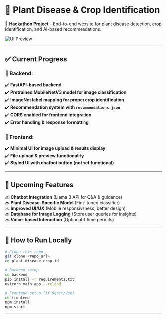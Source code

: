 # 🌿 Plant Disease & Crop Identification

🚀 **Hackathon Project** - End-to-end website for plant disease detection, crop identification, and AI-based recommendations.

![UI Preview](image.png)

---

## ✅ Current Progress
### 🔹 Backend:
✔️ **FastAPI-based backend**  
✔️ **Pretrained MobileNetV3 model for image classification**  
✔️ **ImageNet label mapping for proper crop identification**  
✔️ **Recommendation system with `recommendations.json`**  
✔️ **CORS enabled for frontend integration**  
✔️ **Error handling & response formatting**  

### 🔹 Frontend:
✔️ **Minimal UI for image upload & results display**  
✔️ **File upload & preview functionality**  
✔️ **Styled UI with chatbot button (not yet functional)**  

---

## 🚀 Upcoming Features
🔜 **Chatbot Integration** (Llama 3 API for Q&A & guidance)  
🔜 **Plant Disease-Specific Model** (Fine-tuned classifier)  
🔜 **Improved UI/UX** (Mobile responsiveness, better design)  
🔜 **Database for Image Logging** (Store user queries for insights)  
🔜 **Voice-based Interaction** (Optional if time permits)  

---

## 📌 How to Run Locally
```bash
# Clone this repo
git clone <repo_url>
cd plant-disease-crop-id

# Backend setup
cd backend
pip install -r requirements.txt
uvicorn main:app --reload

# Frontend setup (if React/Vue)
cd frontend
npm install
npm start
```

---
